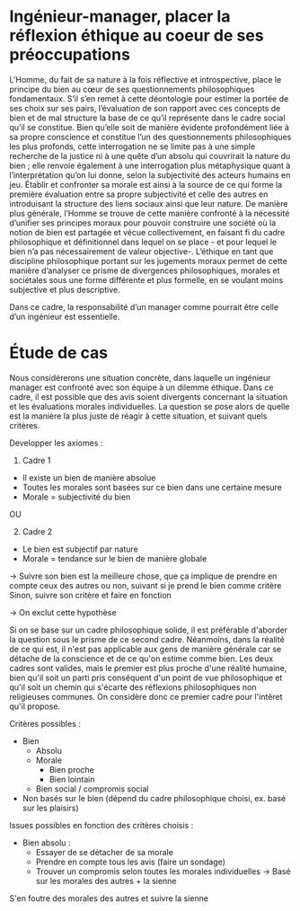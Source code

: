 # Ingénieur-manager, placer la réflexion éthique au coeur de ses préoccupations

L’Homme, du fait de sa nature à la fois réflective et introspective, place le principe du bien au cœur de ses questionnements philosophiques fondamentaux. S’il s’en remet à cette déontologie pour estimer la portée de ses choix sur ses pairs, l’évaluation de son rapport avec ces concepts de bien et de mal structure la base de ce qu’il représente dans le cadre social qu’il se constitue. Bien qu’elle soit de manière évidente profondément liée à sa propre conscience et constitue l’un des questionnements philosophiques les plus profonds, cette interrogation ne se limite pas à une simple recherche de la justice ni à une quête d’un absolu qui couvrirait la nature du bien ; elle renvoie également à une interrogation plus métaphysique quant à l’interprétation qu’on lui donne, selon la subjectivité des acteurs humains en jeu. Établir et confronter sa morale est ainsi à la source de ce qui forme la première évaluation entre sa propre subjectivité et celle des autres en introduisant la structure des liens sociaux ainsi que leur nature. De manière plus générale, l’Homme se trouve de cette manière confronté à la nécessité d’unifier ses principes moraux pour pouvoir construire une société où la notion de bien est partagée et vécue collectivement, en faisant fi du cadre philosophique et définitionnel dans lequel on se place - et pour lequel le bien n’a pas nécessairement de valeur objective-. L’éthique en tant que discipline philosophique portant sur les jugements moraux permet de cette manière d’analyser ce prisme de divergences philosophiques, morales et sociétales sous une forme différente et plus formelle, en se voulant moins subjective et plus descriptive.

Dans ce cadre, la responsabilité d’un manager comme pourrait être celle d’un ingénieur est essentielle.


# Étude de cas

Nous considérerons une situation concrète, dans laquelle un ingénieur manager est confronté avec son équipe à un dilemme éthique. Dans ce cadre, il est possible que des avis soient divergents concernant la situation et les évaluations morales individuelles. La question se pose alors de quelle est la manière la plus juste de réagir à cette situation, et suivant quels critères. 


Developper les axiomes :

1) Cadre 1
- Il existe un bien de manière absolue
- Toutes les morales sont basées sur ce bien dans une certaine mesure
- Morale = subjectivité du bien

OU 

2) Cadre 2
- Le bien est subjectif par nature
- Morale = tendance sur le bien de manière globale

-> Suivre son bien est la meilleure chose, que ça implique de prendre en compte ceux des autres ou non, suivant si je prend le bien comme critère
Sinon, suivre son critère et faire en fonction

-> On exclut cette hypothèse

Si on se base sur un cadre philosophique solide, il est préférable d'aborder la question sous le prisme de ce second cadre. Néanmoins, dans la réalité de ce qui est, il n'est pas applicable aux gens de manière générale car se détache de la conscience et de ce qu'on estime comme bien. Les deux cadres sont valides, mais le premier est plus proche d'une réalité humaine, bien qu'il soit un parti pris conséquent d'un point de vue philosophique et qu'il soit un chemin qui s'écarte des réflexions philosophiques non religieuses communes. On considère donc ce premier cadre pour l'intêret qu'il propose.



Critères possibles : 
- Bien
    - Absolu
    - Morale
        - Bien proche
        - Bien lointain
    - Bien social / compromis social
- Non basés sur le bien
    (dépend du cadre philosophique choisi, ex. basé sur les plaisirs)
    

Issues possibles en fonction des critères choisis : 
- Bien absolu :
    - Essayer de se détacher de sa morale
    - Prendre en compte tous les avis (faire un sondage)
    - Trouver un compromis selon toutes les morales individuelles
    -> Basé sur les morales des autres + la sienne


S'en foutre des morales des autres et suivre la sienne



